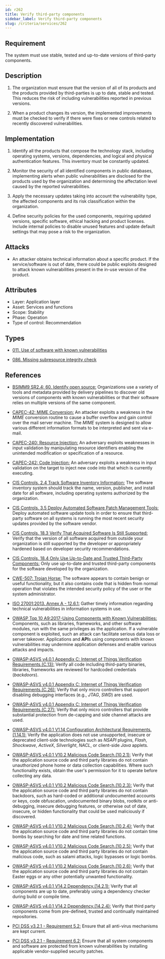 ```yaml
---
id: r262
title: Verify third-party components
sidebar_label: Verify third-party components
slug: /criteria/services/262
---
```


## Requirement

The system must use stable,
tested and up-to-date versions
of third-party components.

## Description

1. The organization must ensure
that the version of all of its products
and the products provided by third-parties
is up to date,
stable and tested.
This reduces the risk
of including vulnerabilities reported
in previous versions.

2. When a product changes its version,
the implemented improvements
must be checked to verify if there were fixes
or new controls related to
recently discovered vulnerabilities.

## Implementation

1. Identify all the products
that compose the technology stack,
including operating systems,
versions, dependencies,
and logical and physical authentication features.
This inventory must be constantly updated.

2. Monitor the security of all
identified components in public databases,
implementing alerts when public vulnerabilities
are disclosed for the products used
by the organization
and determining the affectation level caused
by the reported vulnerabilities.

3. Apply the necessary updates
taking into account the vulnerability type,
the affected components
and its risk classification
within the organization.

4. Define security policies
for the used components,
requiring updated versions,
specific software,
ethical hacking and product licenses.
Include internal policies
to disable unused features
and update default settings
that may pose a risk to the organization.

## Attacks

- An attacker obtains
technical information about a specific product.
If the service/software is out of date,
there could be public exploits designed
to attack known vulnerabilities present
in the in-use version of the product.

## Attributes

- Layer: Application layer
- Asset: Services and functions
- Scope: Stability
- Phase: Operation
- Type of control: Recommendation

## Types

- [011. Use of software with known vulnerabilities](/types/011)

- [086. Missing subresource integrity check](/types/086)

## References

- [BSIMM9 SR2.4: 60. Identify open source:](https://www.bsimm.com/framework/intelligence/standards-and-requirements.html)
Organizations use a variety of tools
and metadata provided by delivery pipelines
to discover old versions of components
with known vulnerabilities
or that their software relies
on multiple versions of the same component.

- [CAPEC-42: MIME Conversion:](http://capec.mitre.org/data/definitions/42.html)
An attacker exploits
a weakness in the *MIME* conversion routine
to cause a buffer overflow and gain control
over the mail server machine.
The *MIME* system is designed
to allow various different information formats
to be interpreted and sent via e-mail.

- [CAPEC-240: Resource Injection:](http://capec.mitre.org/data/definitions/240.html)
An adversary exploits weaknesses
in input validation
by manipulating resource identifiers
enabling the unintended modification
or specification of a resource.

- [CAPEC-242: Code Injection:](http://capec.mitre.org/data/definitions/242.html)
An adversary exploits
a weakness in input validation on the target
to inject new code into that
which is currently executing.

- [CIS Controls. 2.4 Track Software Inventory Information:](https://www.cisecurity.org/controls/)
The software inventory system
should track the name,
version, publisher,
and install date for all software,
including operating systems authorized
by the organization.

- [CIS Controls. 3.5 Deploy Automated Software Patch Management Tools:](https://www.cisecurity.org/controls/)
Deploy automated software update tools
in order to ensure
that third-party software on all systems
is running the most recent security updates
provided by the software vendor.

- [CIS Controls. 18.3 Verify That Acquired Software Is Still Supported:](https://www.cisecurity.org/controls/)
Verify that the version of all software
acquired from outside your organization
is still supported by the developer
or appropriately hardened
based on developer security recommendations.

- [CIS Controls. 18.4 Only Use Up-to-Date and Trusted Third-Party Components:](https://www.cisecurity.org/controls/)
Only use up-to-date
and trusted third-party components
for the software developed
by the organization.

- [CWE-507: Trojan Horse:](https://cwe.mitre.org/data/definitions/507.html)
The software appears to contain benign
or useful functionality,
but it also contains code
that is hidden from normal operation
that violates the intended security policy
of the user or the system administrator.

- [ISO 27001:2013. Annex A - 12.6.1:](https://www.iso.org/obp/ui/#iso:std:54534:en)
Gather timely information
regarding technical vulnerabilities
in information systems in use.

- [OWASP Top 10 A9:2017-Using Components with Known Vulnerabilities:](https://owasp.org/www-project-top-ten/OWASP_Top_Ten_2017/Top_10-2017_A9-Using_Components_with_Known_Vulnerabilities)
Components, such as libraries,
frameworks,
and other software modules,
run with the same privileges
as the application.
If a vulnerable component is exploited,
such an attack
can facilitate serious data loss
or server takeover.
Applications and **API**s
using components with known vulnerabilities
may undermine application defenses
and enable various attacks and impacts.

- [OWASP-ASVS v4.0.1 Appendix C: Internet of Things Verification Requirements.(C.13):](https://owasp.org/www-project-application-security-verification-standard/)
Verify all code including third-party binaries,
libraries, frameworks
are reviewed for hardcoded credentials (*backdoors*).

- [OWASP-ASVS v4.0.1 Appendix C: Internet of Things Verification Requirements.(C.26):](https://owasp.org/www-project-application-security-verification-standard/)
Verify that only micro controllers
that support disabling debugging interfaces
(e.g., *JTAG*, *SWD*) are used.

- [OWASP-ASVS v4.0.1 Appendix C: Internet of Things Verification Requirements.(C.27):](https://owasp.org/www-project-application-security-verification-standard/)
Verify that only micro controllers
that provide substantial protection
from de-capping and side channel attacks
are used.

- [OWASP-ASVS v4.0.1 V1.14 Configuration Architectural Requirements.(1.14.1):](https://owasp.org/www-project-application-security-verification-standard/)
Verify the application does not use unsupported,
insecure or deprecated client-side technologies
such as *NSAPI* plugins, *Flash*, *Shockwave*,
*ActiveX*, *Silverlight*, *NACL*,
or client-side *Java* applets.

- [OWASP-ASVS v4.0.1 V10.2 Malicious Code Search.(10.2.1):](https://owasp.org/www-project-application-security-verification-standard/)
Verify that the application source code
and third party libraries
do not contain unauthorized phone home
or data collection capabilities.
Where such functionality exists,
obtain the user's permission for it
to operate before collecting any data.

- [OWASP-ASVS v4.0.1 V10.2 Malicious Code Search.(10.2.3):](https://owasp.org/www-project-application-security-verification-standard/)
Verify that the application source code
and third party libraries
do not contain backdoors,
such as hard-coded
or additional undocumented accounts or keys,
code obfuscation,
undocumented binary blobs,
rootkits or anti-debugging,
insecure debugging features,
or otherwise out of date, insecure,
or hidden functionality
that could be used maliciously if discovered.

- [OWASP-ASVS v4.0.1 V10.2 Malicious Code Search.(10.2.4):](https://owasp.org/www-project-application-security-verification-standard/)
Verify that the application source code
and third party libraries
do not contain time bombs by searching
for date and time related functions.

- [OWASP-ASVS v4.0.1 V10.2 Malicious Code Search.(10.2.5):](https://owasp.org/www-project-application-security-verification-standard/)
Verify that the application source code
and third party libraries
do not contain malicious code,
such as salami attacks,
logic bypasses or logic bombs.

- [OWASP-ASVS v4.0.1 V10.2 Malicious Code Search.(10.2.6):](https://owasp.org/www-project-application-security-verification-standard/)
Verify that the application source code
and third party libraries
do not contain Easter eggs
or any other potentially unwanted functionality.

- [OWASP-ASVS v4.0.1 V14.2 Dependency.(14.2.1):](https://owasp.org/www-project-application-security-verification-standard/)
Verify that all components are up to date,
preferably using a dependency checker
during build or compile time.

- [OWASP-ASVS v4.0.1 V14.2 Dependency.(14.2.4):](https://owasp.org/www-project-application-security-verification-standard/)
Verify that third party components
come from pre-defined, trusted
and continually maintained repositories.

- [PCI DSS v3.2.1 - Requirement 5.2:](https://www.pcisecuritystandards.org/documents/PCI_DSS_v3-2-1.pdf)
Ensure that all anti-virus mechanisms
are kept current.

- [PCI DSS v3.2.1 - Requirement 6.2:](https://www.pcisecuritystandards.org/documents/PCI_DSS_v3-2-1.pdf)
Ensure that all system components
and software are protected
from known vulnerabilities by installing applicable
vendor-supplied security patches.
